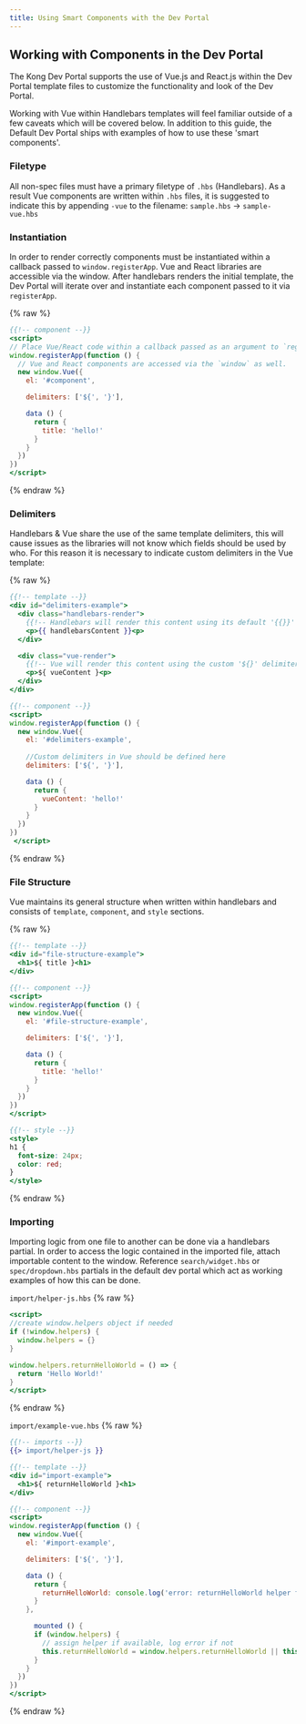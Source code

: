 ```yaml
---
title: Using Smart Components with the Dev Portal
---
```


## Working with Components in the Dev Portal

The Kong Dev Portal supports the use of Vue.js and React.js within the Dev 
Portal template files to customize the functionality and look of the Dev Portal.

Working with Vue within Handlebars templates will feel familiar outside of a few
 caveats which will be covered below.  In addition to this guide, the Default 
 Dev Portal ships with examples of how to use these 'smart components'.



### Filetype
All non-spec files must have a primary filetype of `.hbs` (Handlebars).  As a 
result Vue components are written within `.hbs` files, it is suggested to 
indicate this by appending `-vue` to the filename: `sample.hbs` -> 
`sample-vue.hbs`

### Instantiation
In order to render correctly components must be instantiated within a callback 
passed to `window.registerApp`. Vue and React libraries are accessible via the 
window.  After handlebars renders the initial template, the Dev Portal will 
iterate over and instantiate each component passed to it via `registerApp`.

{% raw %}
  ```handlebars
  {{!-- component --}}
  <script>
  // Place Vue/React code within a callback passed as an argument to `registerApp`.
  window.registerApp(function () {
    // Vue and React components are accessed via the `window` as well.
    new window.Vue({
      el: '#component',

      delimiters: ['${', '}'],

      data () {
        return {
          title: 'hello!'
        }
      }
    })
  })
  </script>
  ```
{% endraw %}

### Delimiters
Handlebars & Vue share the use of the same template delimiters, this will cause 
issues as the libraries will not know which fields should be used by who.  For 
this reason it is necessary to indicate custom delimiters in the Vue template:

{% raw %}
  ```handlebars
  {{!-- template --}}
  <div id="delimiters-example">
    <div class="handlebars-render">
      {{!-- Handlebars will render this content using its default '{{}}' delimiters --}}
      <p>{{ handlebarsContent }}<p>
    </div>

    <div class="vue-render">
      {{!-- Vue will render this content using the custom '${}' delimiters set below --}}
      <p>${ vueContent }<p>
    </div>
  </div>

  {{!-- component --}}
  <script>
  window.registerApp(function () {
    new window.Vue({
      el: '#delimiters-example',
      
      //Custom delimiters in Vue should be defined here
      delimiters: ['${', '}'],

      data () {
        return {
          vueContent: 'hello!'
        }
      }
    })
  })
   </script>
  ```
{% endraw %}

### File Structure
Vue maintains its general structure when written within handlebars and consists 
of `template`, `component`, and `style` sections.

{% raw %}
  ```handlebars
  {{!-- template --}}
  <div id="file-structure-example">
    <h1>${ title }<h1>
  </div>

  {{!-- component --}}
  <script>
  window.registerApp(function () {
    new window.Vue({
      el: '#file-structure-example',

      delimiters: ['${', '}'],

      data () {
        return {
          title: 'hello!'
        }
      }
    })
  })
  </script>

  {{!-- style --}}
  <style>
  h1 {
    font-size: 24px;
    color: red;
  }
  </style>
  ```
{% endraw %}

### Importing
Importing logic from one file to another can be done via a handlebars partial. 
In order to access the logic contained in the imported file, attach importable 
content to the window.  Reference `search/widget.hbs` or `spec/dropdown.hbs` 
partials in the default dev portal which act as working examples of how this can
 be done.


`import/helper-js.hbs`
{% raw %}
  ```handlebars
  <script>
  //create window.helpers object if needed
  if (!window.helpers) {
    window.helpers = {}
  }

  window.helpers.returnHelloWorld = () => {
    return 'Hello World!'
  }
  </script>
  ```
{% endraw %}


`import/example-vue.hbs`
{% raw %}
  ```handlebars
  {{!-- imports --}}
  {{> import/helper-js }}

  {{!-- template --}}
  <div id="import-example">
    <h1>${ returnHelloWorld }<h1>
  </div>

  {{!-- component --}}
  <script>
  window.registerApp(function () {
    new window.Vue({
      el: '#import-example',

      delimiters: ['${', '}'],

      data () {
        return {
          returnHelloWorld: console.log('error: returnHelloWorld helper failed to load')
        }
      },

        mounted () {
        if (window.helpers) {
          // assign helper if available, log error if not
          this.returnHelloWorld = window.helpers.returnHelloWorld || this.returnHelloWorld
        }
      }
    })
  })
  </script>
  ```
{% endraw %}
